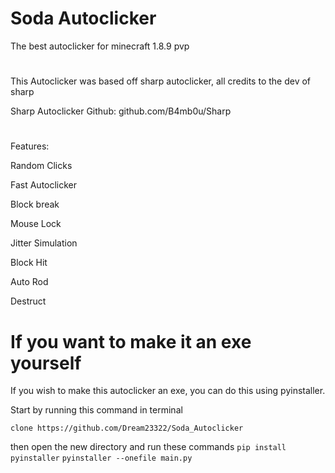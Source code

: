 # Soda Autoclicker

The best autoclicker for minecraft 1.8.9 pvp


#

This Autoclicker was based off sharp autoclicker, all credits to the dev of sharp

Sharp Autoclicker Github: github.com/B4mb0u/Sharp

#

Features:

Random Clicks

Fast Autoclicker

Block break

Mouse Lock

Jitter Simulation

Block Hit

Auto Rod

Destruct


# If you want to make it an exe yourself

If you wish to make this autoclicker an exe, you can do this using pyinstaller.

Start by running this command in terminal

```clone https://github.com/Dream23322/Soda_Autoclicker```

then open the new directory and run these commands
```pip install pyinstaller```
```pyinstaller --onefile main.py```
